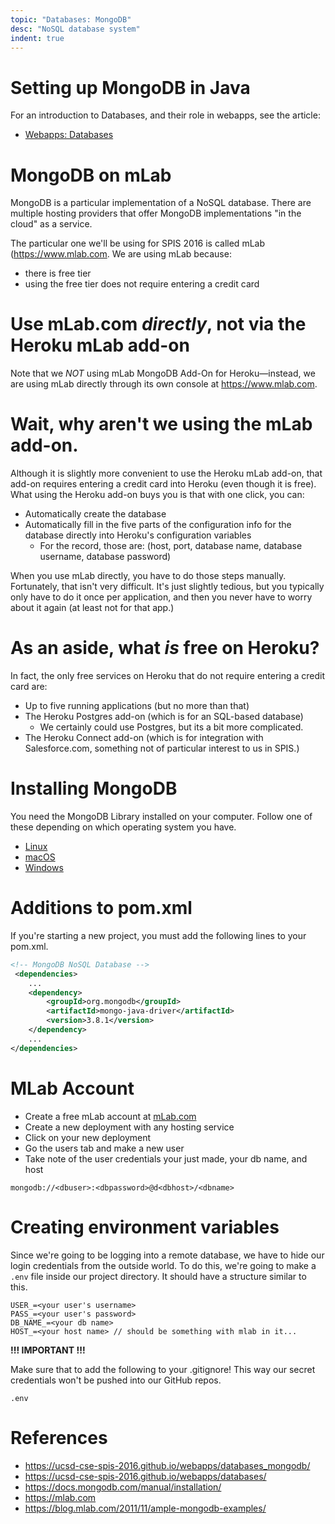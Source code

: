```yaml
---
topic: "Databases: MongoDB"
desc: "NoSQL database system"
indent: true
---
```


# Setting up MongoDB in Java
For an introduction to Databases, and their role in webapps, see the article:

* [Webapps: Databases](/sparkjava-01/extra/databases)

# MongoDB on mLab

MongoDB is a particular implementation of a NoSQL database.   There are multiple hosting providers that offer MongoDB implementations "in the cloud" as a service.

The particular one we'll be using for SPIS 2016 is called mLab (<https://www.mlab.com>.  We are using mLab because:

* there is free tier
* using the free tier does not require entering a credit card

# Use mLab.com *directly*, not via the Heroku mLab add-on

Note that we *NOT* using mLab MongoDB Add-On for Heroku&mdash;instead, we are using mLab directly through its own console at <https://www.mlab.com>. 

# Wait, why aren't we using the mLab add-on.

Although it is slightly more convenient to use the Heroku mLab add-on, that add-on requires entering a credit card into Heroku (even though it is free).      What using the Heroku add-on buys you is that with one click, you can:

* Automatically create the database
* Automatically fill in the five parts of the configuration info for the database directly into Heroku's configuration variables
     * For the record, those are: (host, port, database name, database username, database password) 

When you use mLab directly, you have to do those steps manually.  Fortunately, that isn't very difficult.  It's just slightly tedious, but you typically only have to do it once per application, and then you never have to worry about it again (at least not for that app.)

# As an aside, what *is* free on Heroku?

In fact, the only free services on Heroku that do not require entering a credit card are:

* Up to five running applications (but no more than that)
* The Heroku Postgres add-on (which is for an SQL-based database)
    * We certainly could use Postgres, but its a bit more complicated.
* The Heroku Connect add-on 
    (which is for integration with Salesforce.com, something not of particular interest to us in SPIS.)


# Installing MongoDB
You need the MongoDB Library installed on your computer. Follow one of these depending on which operating system you have.

- [Linux](https://docs.mongodb.com/manual/administration/install-on-linux/)
- [macOS](https://docs.mongodb.com/manual/tutorial/install-mongodb-on-os-x/)
- [Windows](https://docs.mongodb.com/manual/tutorial/install-mongodb-on-windows/)

# Additions to pom.xml
If you're starting a new project, you must add the following lines to your pom.xml.
```XML
<!-- MongoDB NoSQL Database -->
 <dependencies>
    ...
    <dependency>
        <groupId>org.mongodb</groupId>
        <artifactId>mongo-java-driver</artifactId>
        <version>3.8.1</version>
    </dependency>
    ...
</dependencies>
```

# MLab Account
- Create a free mLab account at [mLab.com](https://mlab.com)
- Create a new deployment with any hosting service
- Click on your new deployment
- Go the users tab and make a new user
- Take note of the user credentials your just made, your db name, and host


```
mongodb://<dbuser>:<dbpassword>@d<dbhost>/<dbname>
```
# Creating environment variables
Since we're going to be logging into a remote database, we have to hide our login credentials from the outside world. To do this, we're going to make a ```.env``` file inside our project directory. It should have a structure similar to this.
```
USER_=<your user's username>
PASS_=<your user's password>
DB_NAME_=<your db name>
HOST_=<your host name> // should be something with mlab in it...
```
__!!! IMPORTANT !!!__

Make sure that to add the following to your .gitignore! This way our secret credentials won't be pushed into our GitHub repos.
```
.env
```

# 



# References

* <https://ucsd-cse-spis-2016.github.io/webapps/databases_mongodb/>
* <https://ucsd-cse-spis-2016.github.io/webapps/databases/>
* <https://docs.mongodb.com/manual/installation/>
* <https://mlab.com>
* <https://blog.mlab.com/2011/11/ample-mongodb-examples/>